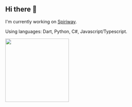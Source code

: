 ## Hi there 👋

I'm currently working on [Spiriway](https://spiriway.com).

Using languages: Dart, Python, C#, Javascript/Typescript.

<a href="#">
  <img height=200 align="center" src="https://github-readme-stats.vercel.app/api?username=michalnemec&show_icons=true&theme=tokyonight&rank_icon=github" />
</a>
